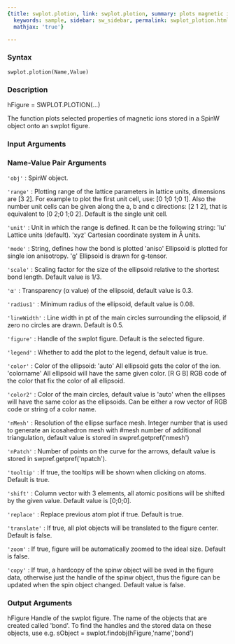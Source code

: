 ```yaml
---
{title: swplot.plotion, link: swplot.plotion, summary: plots magnetic ion properties,
  keywords: sample, sidebar: sw_sidebar, permalink: swplot_plotion.html, folder: swplot,
  mathjax: 'true'}

---
```


### Syntax

`swplot.plotion(Name,Value)`

### Description

hFigure = SWPLOT.PLOTION(...)
 
The function plots selected properties of magnetic ions stored in a SpinW
object onto an swplot figure.
 

### Input Arguments

### Name-Value Pair Arguments

`'obj'`
: SpinW object.

`'range'`
: Plotting range of the lattice parameters in lattice units,
  dimensions are [3 2]. For example to plot the first unit cell,
  use: [0 1;0 1;0 1]. Also the number unit cells can be given
  along the a, b and c directions: [2 1 2], that is equivalent to
  [0 2;0 1;0 2]. Default is the single unit cell.

`'unit'`
: Unit in which the range is defined. It can be the following
  string:
      'lu'        Lattice units (default).
      'xyz'       Cartesian coordinate system in Å units.

`'mode'`
: String, defines how the bond is plotted
      'aniso'     Ellipsoid is plotted for single ion anisotropy.
      'g'     	Ellipsoid is drawn for g-tensor.

`'scale'`
: Scaling factor for the size of the ellipsoid relative to the 
  shortest bond length. Default value is 1/3.

`'α'`
:   Transparency (α value) of the ellipsoid, default value is 
  0.3.

`'radius1'`
: Minimum radius of the ellipsoid, default value is 0.08.

`'lineWidth'`
: Line width in pt of the main circles surrounding the ellipsoid, 
  if zero no circles are drawn. Default is 0.5.

`'figure'`
: Handle of the swplot figure. Default is the selected figure.

`'legend'`
: Whether to add the plot to the legend, default value is true.

`'color'`
: Color of the ellipsoid:
      'auto'      All ellipsoid gets the color of the ion.
      'colorname' All ellipsoid will have the same given color.
      [R G B]     RGB code of the color that fix the color of all
                  ellipsoid.

`'color2'`
: Color of the main circles, default value is 'auto' when the ellipses
  will have the same color as the ellipsoids. Can be either a row
  vector of RGB code or string of a color name.

`'nMesh'`
: Resolution of the ellipse surface mesh. Integer number that is
  used to generate an icosahedron mesh with #mesh number of
  additional triangulation, default value is stored in
  swpref.getpref('nmesh')

`'nPatch'`
: Number of points on the curve for the arrows, default
  value is stored in swpref.getpref('npatch').

`'tooltip'`
: If true, the tooltips will be shown when clicking on atoms.
  Default is true.

`'shift'`
: Column vector with 3 elements, all atomic positions will be
  shifted by the given value. Default value is [0;0;0].

`'replace'`
: Replace previous atom plot if true. Default is true.

`'translate'`
: If true, all plot objects will be translated to the figure
  center. Default is false.

`'zoom'`
: If true, figure will be automatically zoomed to the ideal size.
  Default is false.

`'copy'`
: If true, a hardcopy of the spinw object will be sved in the
  figure data, otherwise just the handle of the spinw object, 
  thus the figure can be updated when the spin object changed.
  Default value is false. 

### Output Arguments

hFigure           Handle of the swplot figure.
The name of the objects that are created called 'bond'. To find the
handles and the stored data on these objects, use e.g.
  sObject = swplot.findobj(hFigure,'name','bond')

